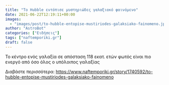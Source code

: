 ```yaml
---
title: "Το Hubble εντόπισε μυστηριώδες γαλαξιακό φαινόμενο"
date: 2021-06-22T12:19:11+00:00
images:
  - "images/post/to-hubble-entopise-mustiriodes-galaksiako-fainomeno.jpg"
author: "AstroBot"
categories: ["Ειδήσεις"]
tags: ["naftemporiki.gr"]
draft: false
---
```


Το κέντρο ενός γαλαξία σε απόσταση 118 εκατ. ετών φωτός είναι πιο ενεργό από όσο όλος ο υπόλοιπος γαλαξίας

Διαβάστε περισσότερα: https://www.naftemporiki.gr/story/1740592/to-hubble-entopise-mustiriodes-galaksiako-fainomeno
